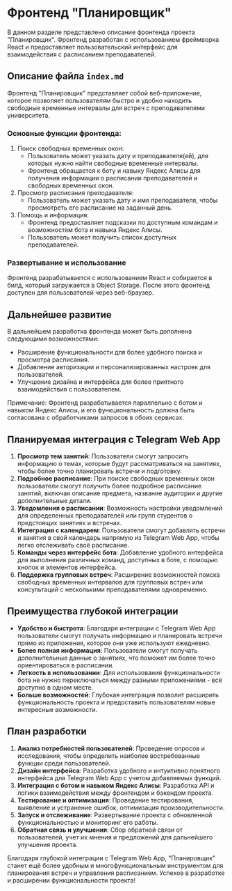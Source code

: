 # **Фронтенд "Планировщик"**

В данном разделе представлено описание фронтенда проекта "Планировщик". Фронтенд разработан с использованием фреймворка React и предоставляет пользовательский интерфейс для взаимодействия с расписанием преподавателей.

## **Описание файла `index.md`**

Фронтенд "Планировщик" представляет собой веб-приложение, которое позволяет пользователям быстро и удобно находить свободные временные интервалы для встреч с преподавателями университета.

### **Основные функции фронтенда:**

1. Поиск свободных временных окон:
    - Пользователь может указать дату и преподавателя(ей), для которых нужно найти свободные временные интервалы.
    - Фронтенд обращается к боту и навыку Яндекс Алисы для получения информации о расписании преподавателей и свободных временных окон.
2. Просмотр расписания преподавателя:
    - Пользователь может указать дату и имя преподавателя, чтобы просмотреть его расписание на заданный день.
3. Помощь и информация:
    - Фронтенд предоставляет подсказки по доступным командам и возможностям бота и навыка Яндекс Алисы.
    - Пользователь может получить список доступных преподавателей.

### **Развертывание и использование**

Фронтенд разрабатывается с использованием React и собирается в билд, который загружается в Object Storage. После этого фронтенд доступен для пользователей через веб-браузер.

## **Дальнейшее развитие**

В дальнейшем разработка фронтенда может быть дополнена следующими возможностями:

- Расширение функциональности для более удобного поиска и просмотра расписания.
- Добавление авторизации и персонализированных настроек для пользователей.
- Улучшение дизайна и интерфейса для более приятного взаимодействия с пользователем.

Примечание: Фронтенд разрабатывается параллельно с ботом и навыком Яндекс Алисы, и его функциональность должна быть согласована с обработчиками запросов в обоих сервисах.


## **Планируемая интеграция с Telegram Web App**

1. **Просмотр тем занятий**: Пользователи смогут запросить информацию о темах, которые будут рассматриваться на занятиях, чтобы более точно планировать встречи и подготовку.
2. **Подробное расписание**: При поиске свободных временных окон пользователи смогут получить более подробное расписание занятий, включая описание предмета, название аудитории и другие дополнительные детали.
3. **Уведомления о расписании**: Возможность настройки уведомлений для определенных преподавателей или групп студентов о предстоящих занятиях и встречах.
4. **Интеграция с календарем**: Пользователи смогут добавлять встречи и занятия в свой календарь напрямую из Telegram Web App, чтобы легко отслеживать своё расписание.
5. **Команды через интерфейс бота**: Добавление удобного интерфейса для выполнения различных команд, доступных в боте, с помощью кнопок и элементов интерфейса.
6. **Поддержка групповых встреч**: Расширение возможностей поиска свободных временных интервалов для групповых встреч или консультаций с несколькими преподавателями одновременно.

## **Преимущества глубокой интеграции**

- **Удобство и быстрота**: Благодаря интеграции с Telegram Web App пользователи смогут получать информацию и планировать встречи прямо из приложения, которое они уже используют ежедневно.
- **Более полная информация**: Пользователи смогут получать дополнительные данные о занятиях, что поможет им более точно ориентироваться в расписании.
- **Легкость в использовании**: Для использования функциональности бота не нужно переключаться между разными приложениями - всё доступно в одном месте.
- **Больше возможностей**: Глубокая интеграция позволит расширить функциональность проекта и предоставить пользователям новые интересные возможности.

## **План разработки**

1. **Анализ потребностей пользователей**: Проведение опросов и исследования, чтобы определить наиболее востребованные функции среди пользователей.
2. **Дизайн интерфейса**: Разработка удобного и интуитивно понятного интерфейса для Telegram Web App с учетом добавляемых функций.
3. **Интеграция с ботом и навыком Яндекс Алисы**: Разработка API и логики взаимодействия между фронтендом и бэкендом проекта.
4. **Тестирование и оптимизация**: Проведение тестирования, выявление и устранение ошибок, оптимизация производительности.
5. **Запуск и отслеживание**: Развертывание проекта с обновленной функциональностью и мониторинг его работы.
6. **Обратная связь и улучшения**: Сбор обратной связи от пользователей, учет их мнения и предложений для дальнейшего улучшения проекта.

Благодаря глубокой интеграции с Telegram Web App, "Планировщик" станет ещё более удобным и многофункциональным инструментом для планирования встреч и управления расписанием. Успехов в разработке и расширении функциональности проекта!